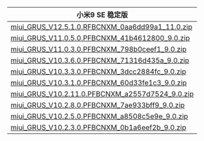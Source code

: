 | 小米9 SE  稳定版    |
| ---- |
| [miui_GRUS_V12.5.1.0.RFBCNXM_0aa6dd99a1_11.0.zip](https://bigota.d.miui.com/V12.5.1.0.RFBCNXM/miui_GRUS_V12.5.1.0.RFBCNXM_0aa6dd99a1_11.0.zip)    |
| [miui_GRUS_V11.0.5.0.PFBCNXM_41b4612800_9.0.zip](https://bigota.d.miui.com/V11.0.5.0.PFBCNXM/miui_GRUS_V11.0.5.0.PFBCNXM_41b4612800_9.0.zip)    |
| [miui_GRUS_V11.0.3.0.PFBCNXM_798b0ceef1_9.0.zip](https://bigota.d.miui.com/V11.0.3.0.PFBCNXM/miui_GRUS_V11.0.3.0.PFBCNXM_798b0ceef1_9.0.zip)    |
| [miui_GRUS_V10.3.6.0.PFBCNXM_71316d435a_9.0.zip](https://bigota.d.miui.com/V10.3.6.0.PFBCNXM/miui_GRUS_V10.3.6.0.PFBCNXM_71316d435a_9.0.zip)    |
| [miui_GRUS_V10.3.3.0.PFBCNXM_3dcc2884fc_9.0.zip](https://bigota.d.miui.com/V10.3.3.0.PFBCNXM/miui_GRUS_V10.3.3.0.PFBCNXM_3dcc2884fc_9.0.zip)    |
| [miui_GRUS_V10.3.1.0.PFBCNXM_60d33fe1c3_9.0.zip](https://bigota.d.miui.com/V10.3.1.0.PFBCNXM/miui_GRUS_V10.3.1.0.PFBCNXM_60d33fe1c3_9.0.zip)    |
| [miui_GRUS_V10.2.11.0.PFBCNXM_a2557d7524_9.0.zip](https://bigota.d.miui.com/V10.2.11.0.PFBCNXM/miui_GRUS_V10.2.11.0.PFBCNXM_a2557d7524_9.0.zip)    |
| [miui_GRUS_V10.2.8.0.PFBCNXM_7ae933bff9_9.0.zip](https://bigota.d.miui.com/V10.2.8.0.PFBCNXM/miui_GRUS_V10.2.8.0.PFBCNXM_7ae933bff9_9.0.zip)    |
| [miui_GRUS_V10.2.5.0.PFBCNXM_a8508c5e9e_9.0.zip](https://bigota.d.miui.com/V10.2.5.0.PFBCNXM/miui_GRUS_V10.2.5.0.PFBCNXM_a8508c5e9e_9.0.zip)    |
| [miui_GRUS_V10.2.3.0.PFBCNXM_0b1a6eef2b_9.0.zip](https://bigota.d.miui.com/V10.2.3.0.PFBCNXM/grus_images_V10.2.3.0.PFBCNXM_20190220.0000.00_9.0_cn_93c45bcae8.tgz)    |
